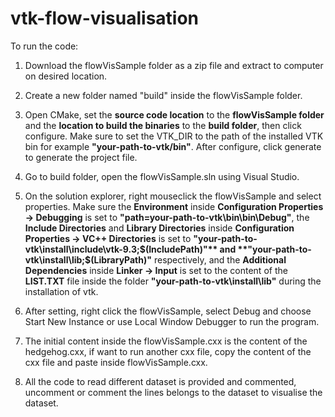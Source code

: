 # vtk-flow-visualisation
 
To run the code:
1. Download the flowVisSample folder as a zip file and extract to computer on desired location.

2. Create a new folder named "build" inside the flowVisSample folder.

3. Open CMake, set the **source code location** to the **flowVisSample folder** and the **location to build the binaries** to the **build folder**, then click configure. Make sure to set the VTK_DIR to the path of the installed VTK bin for example **"your-path-to-vtk/bin"**. After configure, click generate to generate the project file.

4. Go to build folder, open the flowVisSample.sln using Visual Studio.

5. On the solution explorer, right mouseclick the flowVisSample and select properties. Make sure the **Environment** inside **Configuration Properties -> Debugging** is set to **"path=your-path-to-vtk\bin\bin\Debug"**, the **Include Directories** and **Library Directories** inside **Configuration Properties -> VC++ Directories** is set to **"your-path-to-vtk\install\include\vtk-9.3;$(IncludePath)"** and **"your-path-to-vtk\install\lib;$(LibraryPath)"** respectively, and the **Additional Dependencies** inside **Linker -> Input** is set to the content of the **LIST.TXT** file inside the folder **"your-path-to-vtk\install\lib"** during the installation of vtk.

6. After setting, right click the flowVisSample, select Debug and choose Start New Instance or use Local Window Debugger to run the program.

7. The initial content inside the flowVisSample.cxx is the content of the hedgehog.cxx, if want to run another cxx file, copy the content of the cxx file and paste inside flowVisSample.cxx.

8. All the code to read different dataset is provided and commented, uncomment or comment the lines belongs to the dataset to visualise the dataset.
